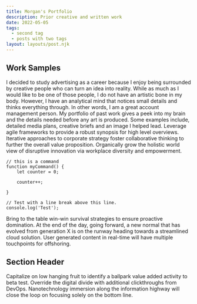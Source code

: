 ```yaml
---
title: Morgan's Portfolio
description: Prior creative and written work
date: 2022-05-05
tags:
  - second tag
  - posts with two tags
layout: layouts/post.njk
---
```

## Work Samples
I decided to study advertising as a career because I enjoy being surrounded by creative people who can turn an idea into reality. While as much as I would like to be one of those people, I do not have an artistic bone in my body. However, I have an analytical mind that notices small details and thinks everything through. In other words, I am a great account management person. My portfolio of past work gives a peek into my brain and the details needed before any art is produced. Some examples include, detailed media plans, creative briefs and an image I helped lead. 
Leverage agile frameworks to provide a robust synopsis for high level overviews. Iterative approaches to corporate strategy foster collaborative thinking to further the overall value proposition. Organically grow the holistic world view of disruptive innovation via workplace diversity and empowerment.

``` js/2/4
// this is a command
function myCommand() {
	let counter = 0;

	counter++;

}

// Test with a line break above this line.
console.log('Test');
```

Bring to the table win-win survival strategies to ensure proactive domination. At the end of the day, going forward, a new normal that has evolved from generation X is on the runway heading towards a streamlined cloud solution. User generated content in real-time will have multiple touchpoints for offshoring.

## Section Header

Capitalize on low hanging fruit to identify a ballpark value added activity to beta test. Override the digital divide with additional clickthroughs from DevOps. Nanotechnology immersion along the information highway will close the loop on focusing solely on the bottom line.
